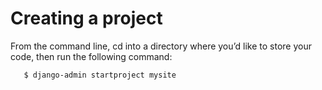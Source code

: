 # Creating a project

From the command line, cd into a directory where you’d like to store your code, then run the following command:

```
   $ django-admin startproject mysite
```
